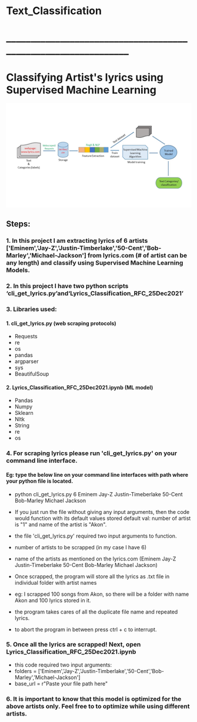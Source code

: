 # Text_Classification
# ______________________________________________________________
# Classifying Artist's lyrics using Supervised Machine Learning

![alt picture](https://github.com/jaybfn/Text_Classification/blob/main/Flowchart.jpg)

## Steps:
### 1. In this project I am extracting lyrics of 6 artists ['Eminem','Jay-Z','Justin-Timberlake','50-Cent','Bob-Marley','Michael-Jackson'] from lyrics.com (# of artist can be          any length) and classify using Supervised Machine Learning Models.

### 2. In this project I have two python scripts ‘cli_get_lyrics.py’and‘Lyrics_Classification_RFC_25Dec2021’

### 3. Libraries used:
  #### 1. cli_get_lyrics.py (web scraping protocols)
  * Requests
  * re
  * os
  * pandas
  * argparser
  * sys
  * BeautifulSoup

  #### 2. Lyrics_Classification_RFC_25Dec2021.ipynb (ML model)
  * Pandas
  * Numpy
  * Sklearn
  * Nltk
  * String
  * re
  * os

### 4. For scraping lyrics please run 'cli_get_lyrics.py' on your command line interface.

#### Eg: type the below line on your command line interfaces with path where your python file is located.

  * python cli_get_lyrics.py 6 Eminem Jay-Z Justin-Timeberlake 50-Cent Bob-Marley Michael Jackson

  * If you just run the file without giving any input arguments, then the code would function with its default values stored
  default val: number of artist is "1" and name of the artist is "Akon".

  * the file 'cli_get_lyrics.py' required two input arguments to function.
  * number of artists to be scrapped (in my case I have 6)
  * name of the artists as mentioned on the lyrics.com (Eminem Jay-Z Justin-Timeberlake 50-Cent Bob-Marley Michael Jackson)

  * Once scrapped, the program will store all the lyrics as .txt file in individual folder with artist names
  * eg: I scrapped 100 songs from Akon, so there will be a folder with name Akon and 100 lyrics stored in it.

  * the program takes cares of all the duplicate file name and repeated lyrics.

  * to abort the program in between press ctrl + c to interrupt.

### 5. Once all the lyrics are scrapped! Next, open Lyrics_Classification_RFC_25Dec2021.ipynb

  * this code required two input arguments:
  * folders = ['Eminem','Jay-Z','Justin-Timberlake','50-Cent','Bob-Marley','Michael-Jackson']
  * base_url = r"Paste your file path here"

### 6. It is important to know that this model is optimized for the above artists only. Feel free to to optimize while using different artists.

